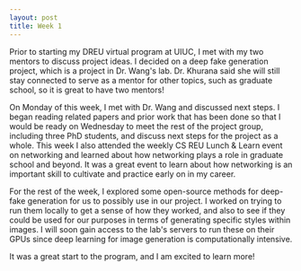 ```yaml
---
layout: post
title: Week 1
---
```


Prior to starting my DREU virtual program at UIUC, I met with my two mentors to discuss project ideas. I decided on a deep fake generation project, which is a project in Dr. Wang's lab. Dr. Khurana said she will still stay connected to serve as a mentor for other topics, such as graduate school, so it is great to have two mentors! 

On Monday of this week, I met with Dr. Wang and discussed next steps. I began reading related papers and prior work that has been done so that I would be ready on Wednesday to meet the rest of the project group, including three PhD students, and discuss next steps for the project as a whole. This week I also attended the weekly CS REU Lunch & Learn event on networking and learned about how networking plays a role in graduate school and beyond. It was a great event to learn about how networking is an important skill to cultivate and practice early on in my career.

For the rest of the week, I explored some open-source methods for deep-fake generation for us to possibly use in our project. I worked on trying to run them locally to get a sense of how they worked, and also to see if they could be used for our purposes in terms of generating specific styles within images. I will soon gain access to the lab's servers to run these on their GPUs since deep learning for image generation is computationally intensive. 

It was a great start to the program, and I am excited to learn more!